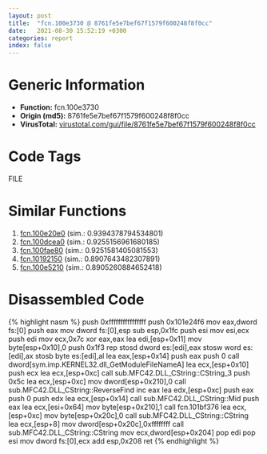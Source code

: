 ```yaml
---
layout: post
title:  "fcn.100e3730 @ 8761fe5e7bef67f1579f600248f8f0cc"
date:   2021-08-30 15:52:19 +0300
categories: report
index: false
---
```


# Generic Information
- **Function:** fcn.100e3730
- **Origin (md5):** 8761fe5e7bef67f1579f600248f8f0cc
- **VirusTotal:** [virustotal.com/gui/file/8761fe5e7bef67f1579f600248f8f0cc][virustotal_ref]

# Code Tags
<span class="tag" id="FILE">FILE</span>


# Similar Functions

1. [fcn.100e20e0][similar_1_ref] (sim.: 0.9394378794534801)
2. [fcn.100dcea0][similar_2_ref] (sim.: 0.9255156961680185)
3. [fcn.100fae80][similar_3_ref] (sim.: 0.9251581405081553)
4. [fcn.10192150][similar_4_ref] (sim.: 0.8907643482307891)
5. [fcn.100e5210][similar_5_ref] (sim.: 0.8905260884652418)


# Disassembled Code

{% highlight nasm %}
push 0xffffffffffffffff
push 0x101e24f6
mov eax,dword fs:[0]
push eax
mov dword fs:[0],esp
sub esp,0x1fc
push esi
mov esi,ecx
push edi
mov ecx,0x7c
xor eax,eax
lea edi,[esp+0x11]
mov byte[esp+0x10],0
push 0x1f3
rep stosd dword es:[edi],eax
stosw word es:[edi],ax
stosb byte es:[edi],al
lea eax,[esp+0x14]
push eax
push 0
call dword[sym.imp.KERNEL32.dll_GetModuleFileNameA]
lea ecx,[esp+0x10]
push ecx
lea ecx,[esp+0xc]
call sub.MFC42.DLL_CString::CString_3
push 0x5c
lea ecx,[esp+0xc]
mov dword[esp+0x210],0
call sub.MFC42.DLL_CString::ReverseFind
inc eax
lea edx,[esp+0xc]
push eax
push 0
push edx
lea ecx,[esp+0x14]
call sub.MFC42.DLL_CString::Mid
push eax
lea ecx,[esi+0x64]
mov byte[esp+0x210],1
call fcn.101bf376
lea ecx,[esp+0xc]
mov byte[esp+0x20c],0
call sub.MFC42.DLL_CString::CString
lea ecx,[esp+8]
mov dword[esp+0x20c],0xffffffff
call sub.MFC42.DLL_CString::CString
mov ecx,dword[esp+0x204]
pop edi
pop esi
mov dword fs:[0],ecx
add esp,0x208
ret 
{% endhighlight %}


[similar_1_ref]: /report/fcn.100e20e0@8761fe5e7bef67f1579f600248f8f0cc
[similar_2_ref]: /report/fcn.100dcea0@8761fe5e7bef67f1579f600248f8f0cc
[similar_3_ref]: /report/fcn.100fae80@8761fe5e7bef67f1579f600248f8f0cc
[similar_4_ref]: /report/fcn.10192150@8761fe5e7bef67f1579f600248f8f0cc
[similar_5_ref]: /report/fcn.100e5210@8761fe5e7bef67f1579f600248f8f0cc
[virustotal_ref]: https://www.virustotal.com/gui/file/8761fe5e7bef67f1579f600248f8f0cc